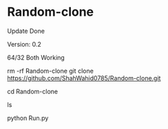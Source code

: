 # Random-clone

Update Done

Version: 0.2

64/32 Both Working

rm -rf Random-clone
git clone https://github.com/ShahWahid0785/Random-clone.git

cd Random-clone

ls

python Run.py
